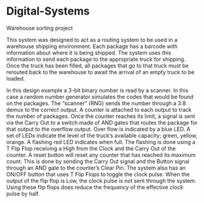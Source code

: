 # Digital-Systems
Warehouse sorting project

This system was designed to act as a routing system to be used in a warehouse shipping environment. 
Each package has a barcode with information about where it is being shipped. 
The system uses this information to send each package to the appropriate truck for shipping. 
Once the truck has been filled, all packages that go to that truck must be rerouted back to the 
warehouse to await the arrival of an empty truck to be loaded. 

In this design example a 3-bit binary number is read by a scanner. 
In this case a random number generator simulates the codes that would be found on the packages. 
The “scanner” (RNG) sends the number through a 3:8 demux to the correct output. 
A counter is attached to each output to track the number of packages. Once the counter reaches its limit, 
a signal is sent via the Carry Out to a switch made of AND gates that routes the package for that output 
to the overflow output. Over flow is indicated by a blue LED. A set of LEDs indicate the level of the 
truck’s available capacity; green, yellow, orange. A flashing red LED indicates when full. 
The flashing is done using a T Flip Flop receiving a High from the Clock and the Carry Out of the counter. 
A reset button will reset any counter that has reached its maximum count. 
This is done by sending the Carry Out signal and the Button signal through an AND gate to the counter’s Clear Pin. 
The system also has an ON/OFF button that uses T Flip Flops to toggle the clock pulse. 
When the output of the flip flop is Low, the clock pulse is not sent through the system. 
Using these flip flops does reduce the frequency of the effective clock pulse by half. 
